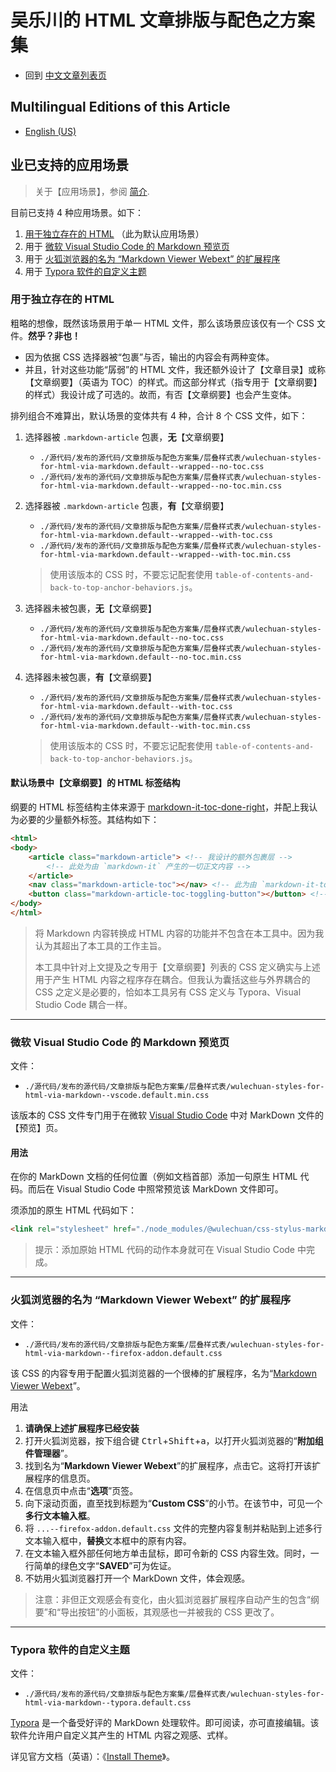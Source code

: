 <link rel="stylesheet" href="../../../源代码/发布的源代码/文章排版与配色方案集/层叠样式表/wulechuan-styles-for-html-via-markdown--vscode.default.min.css">

# 吴乐川的 HTML 文章排版与配色之方案集

- 回到 [中文文章列表页](../../../ReadMe.md)


## Multilingual Editions of this Article

- [English (US)](../en-US/supported-scenarios.md)




## 业已支持的应用场景

> 关于【应用场景】，参阅 [简介](./本工具之简介.md#应用场景).

目前已支持 4 种应用场景。如下：

1. [用于独立存在的 HTML](#用于独立存在的-HTML) （此为默认应用场景）
2. 用于 [微软 Visual Studio Code 的 Markdown 预览页](#微软-visual-studio-code-的-markdown-预览页)
3. 用于 [火狐浏览器的名为 “Markdown Viewer Webext” 的扩展程序](#火狐浏览器的名为-“markdown-viewer-webext”-的扩展程序)
4. 用于 [Typora 软件的自定义主题](#typora-软件的自定义主题)





### 用于独立存在的 HTML

粗略的想像，既然该场景用于单一 HTML 文件，那么该场景应该仅有一个 CSS 文件。**然乎？非也！**

- 因为依据 CSS 选择器被“包裹”与否，输出的内容会有两种变体。
- 并且，针对这些功能“孱弱”的 HTML 文件，我还额外设计了【文章目录】或称【文章纲要】（英语为 TOC）的样式。而这部分样式（指专用于【文章纲要】的样式）我设计成了可选的。故而，有否【文章纲要】也会产生变体。

排列组合不难算出，默认场景的变体共有 4 种，合计 8 个 CSS 文件，如下：

1. 选择器被 `.markdown-article` 包裹，**无**【文章纲要】

    - `./源代码/发布的源代码/文章排版与配色方案集/层叠样式表/wulechuan-styles-for-html-via-markdown.default--wrapped--no-toc.css`
    - `./源代码/发布的源代码/文章排版与配色方案集/层叠样式表/wulechuan-styles-for-html-via-markdown.default--wrapped--no-toc.min.css`

2. 选择器被 `.markdown-article` 包裹，**有**【文章纲要】

    - `./源代码/发布的源代码/文章排版与配色方案集/层叠样式表/wulechuan-styles-for-html-via-markdown.default--wrapped--with-toc.css`
    - `./源代码/发布的源代码/文章排版与配色方案集/层叠样式表/wulechuan-styles-for-html-via-markdown.default--wrapped--with-toc.min.css`

    > 使用该版本的 CSS 时，不要忘记配套使用 `table-of-contents-and-back-to-top-anchor-behaviors.js`。



3. 选择器未被包裹，**无**【文章纲要】

    - `./源代码/发布的源代码/文章排版与配色方案集/层叠样式表/wulechuan-styles-for-html-via-markdown.default--no-toc.css`
    - `./源代码/发布的源代码/文章排版与配色方案集/层叠样式表/wulechuan-styles-for-html-via-markdown.default--no-toc.min.css`




4. 选择器未被包裹，**有**【文章纲要】

    - `./源代码/发布的源代码/文章排版与配色方案集/层叠样式表/wulechuan-styles-for-html-via-markdown.default--with-toc.css`
    - `./源代码/发布的源代码/文章排版与配色方案集/层叠样式表/wulechuan-styles-for-html-via-markdown.default--with-toc.min.css`

    > 使用该版本的 CSS 时，不要忘记配套使用 `table-of-contents-and-back-to-top-anchor-behaviors.js`。



#### 默认场景中【文章纲要】的 HTML 标签结构

纲要的 HTML 标签结构主体来源于 [markdown-it-toc-done-right](https://www.npmjs.com/package/markdown-it-toc-done-right)，并配上我认为必要的少量额外标签。其结构如下：


```html
<html>
<body>
    <article class="markdown-article"> <!-- 我设计的额外包裹层 -->
        <!-- 此处为由 `markdown-it` 产生的一切正文内容 -->
    </article>
    <nav class="markdown-article-toc"></nav> <!-- 此为由 `markdown-it-toc-done-right` 插件产生的一切内容，其中包括 nav 标签本身。不过我修改了该 nav 标签的 CSS 类名。 -->
    <button class="markdown-article-toc-toggling-button"></button> <!-- 我设计的纲要面板切换按钮 -->
</body>
</html>
```

> 将 Markdown 内容转换成 HTML 内容的功能并不包含在本工具中。因为我认为其超出了本工具的工作主旨。
>
> 本工具中针对上文提及之专用于【文章纲要】列表的 CSS 定义确实与上述用于产生 HTML 内容之程序存在耦合。但我认为囊括这些与外界耦合的 CSS 之定义是必要的，恰如本工具另有 CSS 定义与 Typora、Visual Studio Code 耦合一样。


---

### 微软 Visual Studio Code 的 Markdown 预览页

文件：

- `./源代码/发布的源代码/文章排版与配色方案集/层叠样式表/wulechuan-styles-for-html-via-markdown--vscode.default.min.css`


该版本的 CSS 文件专门用于在微软 [Visual Studio Code](https://code.visualstudio.com) 中对 MarkDown 文件的【预览】页。

#### 用法

在你的 MarkDown 文档的任何位置（例如文档首部）添加一句原生 HTML 代码。而后在 Visual Studio Code 中照常预览该 MarkDown 文件即可。

须添加的原生 HTML 代码如下：

```html
<link rel="stylesheet" href="./node_modules/@wulechuan/css-stylus-markdown-themes/源代码/发布的源代码/文章排版与配色方案集/层叠样式表/wulechuan-styles-for-html-via-markdown--vscode.default.min.css">
```

> 提示：添加原始 HTML 代码的动作本身就可在 Visual Studio Code 中完成。


---


### 火狐浏览器的名为 “Markdown Viewer Webext” 的扩展程序

文件：

- `./源代码/发布的源代码/文章排版与配色方案集/层叠样式表/wulechuan-styles-for-html-via-markdown--firefox-addon.default.css`

该 CSS 的内容专用于配置火狐浏览器的一个很棒的扩展程序，名为“[Markdown Viewer Webext](https://addons.mozilla.org/zh-CN/firefox/addon/markdown-viewer-webext/)”。


用法

1. **请确保上述扩展程序已经安装**
2. 打开火狐浏览器，按下组合键 <kbd>Ctrl</kbd>+<kbd>Shift</kbd>+<kbd>a</kbd>，以打开火狐浏览器的“**附加组件管理器**”。
3. 找到名为“**Markdown Viewer Webext**”的扩展程序，点击它。这将打开该扩展程序的信息页。
4. 在信息页中点击“**选项**”页签。
5. 向下滚动页面，直至找到标题为“**Custom CSS**”的小节。在该节中，可见一个**多行文本输入框**。
6. 将 `...--firefox-addon.default.css` 文件的完整内容复制并粘贴到上述多行文本输入框中，**替换**文本框中的原有内容。
7. 在文本输入框外部任何地方单击鼠标，即可令新的 CSS 内容生效。同时，一行简单的绿色文字“**SAVED**”可为佐证。
8. 不妨用火狐浏览器打开一个 MarkDown 文件，体会观感。

> 注意：非但正文观感会有变化，由火狐浏览器扩展程序自动产生的包含“纲要”和“导出按钮”的小面板，其观感也一并被我的 CSS 更改了。

---

### Typora 软件的自定义主题

文件：

- `./源代码/发布的源代码/文章排版与配色方案集/层叠样式表/wulechuan-styles-for-html-via-markdown--typora.default.css`

[Typora](https://typora.io/) 是一个备受好评的 MarkDown 处理软件。即可阅读，亦可直接编辑。该软件允许用户自定义其产生的 HTML 内容之观感、式样。

详见官方文档（英语）：《[Install Theme](http://theme.typora.io/doc/Install-Theme/)》。

